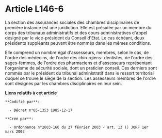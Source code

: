 # Article L146-6

La section des assurances sociales des chambres disciplinaires de première instance est une juridiction. Elle est présidée
par un membre du corps des tribunaux administratifs et des cours administratives d'appel désigné par le vice-président du
Conseil d'Etat. Le cas échéant, deux présidents suppléants peuvent être nommés dans les mêmes conditions.

Elle comprend un nombre égal d'assesseurs, membres, selon le cas, de l'ordre des médecins, de l'ordre des chirurgiens-
dentistes, de l'ordre des sages-femmes, de l'ordre des pharmaciens et d'assesseurs représentant l'organisme de sécurité
sociale, dont un praticien conseil. Ces derniers sont nommés par le président du tribunal administratif dans le ressort
territorial duquel se trouve le siège de la section. Les assesseurs membres de l'ordre sont désignés par les chambres
disciplinaires en leur sein.

**Liens relatifs à cet article**

	**Codifié par**:

	  - Décret n°85-1353 1985-12-17

	**Créé par**:

	  - Ordonnance n°2003-166 du 27 février 2003 - art. 13 () JORF 1er mars 2003
